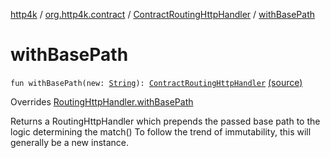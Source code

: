 [http4k](../../index.md) / [org.http4k.contract](../index.md) / [ContractRoutingHttpHandler](index.md) / [withBasePath](./with-base-path.md)

# withBasePath

`fun withBasePath(new: `[`String`](https://kotlinlang.org/api/latest/jvm/stdlib/kotlin/-string/index.html)`): `[`ContractRoutingHttpHandler`](index.md) [(source)](https://github.com/http4k/http4k/blob/master/http4k-contract/src/main/kotlin/org/http4k/contract/ContractRoutingHttpHandler.kt#L35)

Overrides [RoutingHttpHandler.withBasePath](../../org.http4k.routing/-routing-http-handler/with-base-path.md)

Returns a RoutingHttpHandler which prepends the passed base path to the logic determining the match()
To follow the trend of immutability, this will generally be a new instance.

